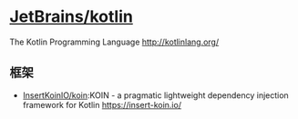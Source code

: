# [JetBrains/kotlin](https://github.com/JetBrains/kotlin)

The Kotlin Programming Language http://kotlinlang.org/

## 框架

* [InsertKoinIO/koin](https://github.com/InsertKoinIO/koin):KOIN - a pragmatic lightweight dependency injection framework for Kotlin https://insert-koin.io/
